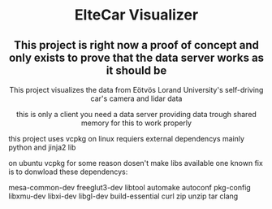 <h1 align=center>ElteCar Visualizer</h1>
<h2 align=center>This project is right now a proof of concept and only exists to prove that the data server works as it should be</h2>

<p align=center>This project visualizes the data from Eötvös Lorand University's self-driving car's camera and lidar data</p>
<p align=center>this is only a client you need a data server providing data trough shared memory for this to work properly</p>

<p>this project uses vcpkg on linux requiers external dependencys mainly python and jinja2 lib</p>

<p>on ubuntu vcpkg for some reason dosen't make libs available one known fix is to donwload these dependencys:</p>

<p>mesa-common-dev freeglut3-dev libtool automake autoconf pkg-config libxmu-dev libxi-dev libgl-dev build-essential curl zip unzip tar clang</p>
